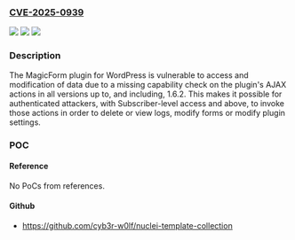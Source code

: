 ### [CVE-2025-0939](https://cve.mitre.org/cgi-bin/cvename.cgi?name=CVE-2025-0939)
![](https://img.shields.io/static/v1?label=Product&message=MagicForm&color=blue)
![](https://img.shields.io/static/v1?label=Version&message=*%3C%3D%201.6.2%20&color=brighgreen)
![](https://img.shields.io/static/v1?label=Vulnerability&message=CWE-862%20Missing%20Authorization&color=brighgreen)

### Description

The MagicForm plugin for WordPress is vulnerable to access and modification of data due to a missing capability check on the plugin's AJAX actions in all versions up to, and including, 1.6.2. This makes it possible for authenticated attackers, with Subscriber-level access and above, to invoke those actions in order to delete or view logs, modify forms or modify plugin settings.

### POC

#### Reference
No PoCs from references.

#### Github
- https://github.com/cyb3r-w0lf/nuclei-template-collection

